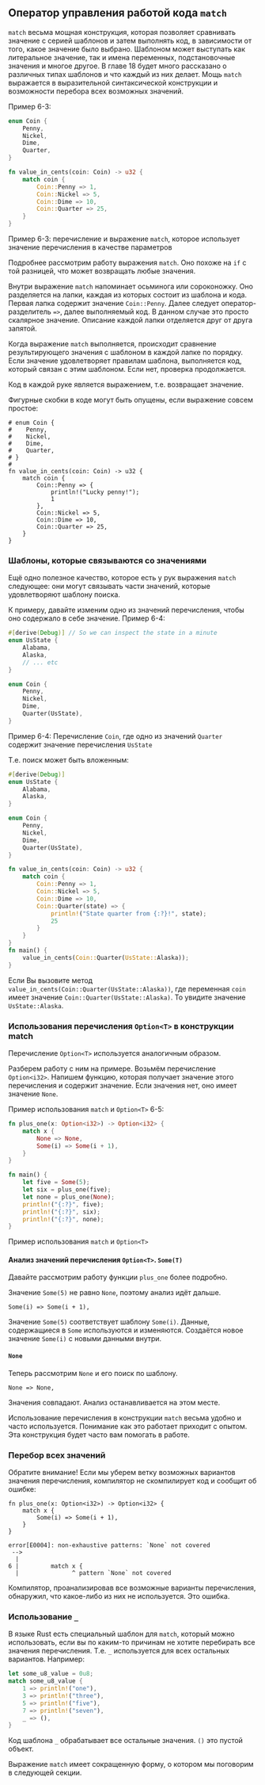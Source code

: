 ## Оператор управления работой кода `match`

`match` весьма мощная конструкция, которая позволяет сравнивать значение с серией
шаблонов и затем выполнять код, в зависимости от того, какое значение было выбрано.
Шаблоном может выступать как литеральное значение, так и имена переменных, подстановочные
значения и многое другое. В главе 18 будет много рассказано о различных типах шаблонов
и что каждый из них делает. Мощь `match` выражается в выразительной синтаксической
конструкции и возможности перебора всех возможных значений.

Пример 6-3:

```rust
enum Coin {
    Penny,
    Nickel,
    Dime,
    Quarter,
}

fn value_in_cents(coin: Coin) -> u32 {
    match coin {
        Coin::Penny => 1,
        Coin::Nickel => 5,
        Coin::Dime => 10,
        Coin::Quarter => 25,
    }
}
```

<span class="caption">Пример 6-3: перечисление и выражение `match`, которое использует
значение перечисления в качестве параметров</span>

Подробнее рассмотрим работу выражения `match`. Оно похоже на `if` с той разницей,
что может возвращать любые значения.

Внутри выражение `match` напоминает осьминога или сороконожку. Оно разделяется на лапки,
каждая из которых состоит из шаблона и кода. Первая лапка содержит значение `Coin::Penny`.
Далее следует оператор-разделитель `=>`, далее выполняемый код. В данном случае это
просто скалярное значение. Описание каждой лапки отделяется друг от друга запятой.

Когда выражение `match` выполняется, происходит сравнение результирующего значения с
шаблоном в каждой лапке по порядку. Если значение удовлетворяет правилам шаблона,
выполняется код, который связан с этим шаблоном. Если нет, проверка продолжается.

Код в каждой руке является выражением, т.е. возвращает значение.

Фигурные скобки в коде могут быть опущены, если выражение совсем простое:

```rust,ignore
# enum Coin {
#    Penny,
#    Nickel,
#    Dime,
#    Quarter,
# }
#
fn value_in_cents(coin: Coin) -> u32 {
    match coin {
        Coin::Penny => {
            println!("Lucky penny!");
            1
        },
        Coin::Nickel => 5,
        Coin::Dime => 10,
        Coin::Quarter => 25,
    }
}
```

### Шаблоны, которые связываются со значениями

Ещё одно полезное качество, которое есть у рук выражения `match` следующее:
они могут связывать части значений, которые удовлетворяют шаблону поиска.

К примеру, давайте изменим одно из значений перечисления, чтобы оно содержало в себе
значение.
Пример 6-4:

```rust
#[derive(Debug)] // So we can inspect the state in a minute
enum UsState {
    Alabama,
    Alaska,
    // ... etc
}

enum Coin {
    Penny,
    Nickel,
    Dime,
    Quarter(UsState),
}
```

<span class="caption">Пример 6-4: Перечисление `Coin`, где одно из значений `Quarter`
содержит значение перечисления `UsState`</span>

Т.е. поиск может быть вложенным:

```rust
#[derive(Debug)]
enum UsState {
    Alabama,
    Alaska,
}

enum Coin {
    Penny,
    Nickel,
    Dime,
    Quarter(UsState),
}

fn value_in_cents(coin: Coin) -> u32 {
    match coin {
        Coin::Penny => 1,
        Coin::Nickel => 5,
        Coin::Dime => 10,
        Coin::Quarter(state) => {
            println!("State quarter from {:?}!", state);
            25
        }
    }
}
fn main() {
    value_in_cents(Coin::Quarter(UsState::Alaska));
}

```
Если Вы вызовите метод `value_in_cents(Coin::Quarter(UsState::Alaska))`, где переменная
`coin` имеет значение `Coin::Quarter(UsState::Alaska)`. То увидите значение
`UsState::Alaska`.

### Использования перечисления `Option<T>` в конструкции match

Перечисление `Option<T>` используется аналогичным образом.

Разберем работу с ним на примере. Возьмём перечисление  `Option<i32>`. Напишем функцию,
которая получает значение этого перечисления и содержит значение. Если значения нет,
оно имеет значение `None`.

Пример использования `match` и `Option<T>` 6-5:

```rust
fn plus_one(x: Option<i32>) -> Option<i32> {
    match x {
        None => None,
        Some(i) => Some(i + 1),
    }
}

fn main() {
    let five = Some(5);
    let six = plus_one(five);
    let none = plus_one(None);
    println!("{:?}", five);
    println!("{:?}", six);
    println!("{:?}", none);
}

```

<span class="caption">Пример использования `match` и `Option<T>`</span>

#### Анализ значений перечисления `Option<T>`. `Some(T)`

Давайте рассмотрим работу функции `plus_one` более подробно.

Значение `Some(5)` не равно `None`, поэтому анализ идёт дальше.

```rust,ignore
Some(i) => Some(i + 1),
```

Значение `Some(5)` соответствует шаблону `Some(i)`. Данные, содержащиеся в
`Some` используются и изменяются. Создаётся новое значение `Some(i)` с новыми данными
внутри.

#### `None`

Теперь рассмотрим `None` и его поиск по шаблону.

```rust,ignore
None => None,
```
Значения совпадают. Анализ останавливается на этом месте.

Использование перечисления в конструкции `match` весьма удобно и часто используется.
Понимание как это работает приходит с опытом. Эта конструкция будет часто
вам помогать в работе.

### Перебор всех значений

Обратите внимание! Если мы уберем ветку возможных вариантов значения перечисления,
компилятор не скомпилирует код и сообщит об ошибке:

```rust,ignore
fn plus_one(x: Option<i32>) -> Option<i32> {
    match x {
        Some(i) => Some(i + 1),
    }
}
```

```text
error[E0004]: non-exhaustive patterns: `None` not covered
 -->
  |
6 |         match x {
  |               ^ pattern `None` not covered
```

Компилятор, проанализировав все возможные варианты перечисления, обнаружил, что какое-либо
из них не используется. Это ошибка.

### Использование `_`

В языке Rust есть специальный шаблон для `match`, который можно использовать, если
вы по каким-то причинам не хотите перебирать все значения перечисления. Т.е. `_`
используется для всех остальных вариантов. Например:

```rust
let some_u8_value = 0u8;
match some_u8_value {
    1 => println!("one"),
    3 => println!("three"),
    5 => println!("five"),
    7 => println!("seven"),
    _ => (),
}
```
Код шаблона `_` обрабатывает все остальные значения.  `()` это пустой объект.

Выражение `match` имеет сокращенную форму, о котором мы поговорим в следующей секции.
